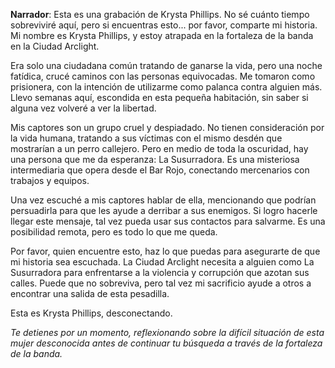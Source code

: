 **Narrador**: Esta es una grabación de Krysta Phillips. No sé cuánto tiempo sobreviviré aquí, pero si encuentras esto... por favor, comparte mi historia. Mi nombre es Krysta Phillips, y estoy atrapada en la fortaleza de la banda en la Ciudad Arclight.

Era solo una ciudadana común tratando de ganarse la vida, pero una noche fatídica, crucé caminos con las personas equivocadas. Me tomaron como prisionera, con la intención de utilizarme como palanca contra alguien más. Llevo semanas aquí, escondida en esta pequeña habitación, sin saber si alguna vez volveré a ver la libertad.

Mis captores son un grupo cruel y despiadado. No tienen consideración por la vida humana, tratando a sus víctimas con el mismo desdén que mostrarían a un perro callejero. Pero en medio de toda la oscuridad, hay una persona que me da esperanza: La Susurradora. Es una misteriosa intermediaria que opera desde el Bar Rojo, conectando mercenarios con trabajos y equipos.

Una vez escuché a mis captores hablar de ella, mencionando que podrían persuadirla para que les ayude a derribar a sus enemigos. Si logro hacerle llegar este mensaje, tal vez pueda usar sus contactos para salvarme. Es una posibilidad remota, pero es todo lo que me queda.

Por favor, quien encuentre esto, haz lo que puedas para asegurarte de que mi historia sea escuchada. La Ciudad Arclight necesita a alguien como La Susurradora para enfrentarse a la violencia y corrupción que azotan sus calles. Puede que no sobreviva, pero tal vez mi sacrificio ayude a otros a encontrar una salida de esta pesadilla.

Esta es Krysta Phillips, desconectando.

_Te detienes por un momento, reflexionando sobre la difícil situación de esta mujer desconocida antes de continuar tu búsqueda a través de la fortaleza de la banda._
